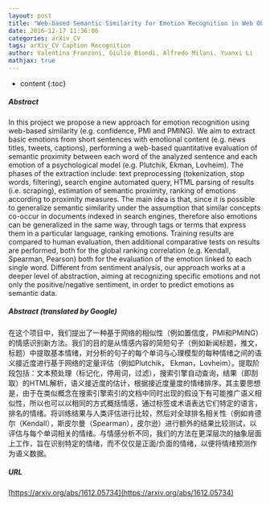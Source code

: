 ```yaml
---
layout: post
title: "Web-based Semantic Similarity for Emotion Recognition in Web Objects"
date: 2016-12-17 11:36:06
categories: arXiv_CV
tags: arXiv_CV Caption Recognition
author: Valentina Franzoni, Giulio Biondi, Alfredo Milani, Yuanxi Li
mathjax: true
---
```


* content
{:toc}

##### Abstract
In this project we propose a new approach for emotion recognition using web-based similarity (e.g. confidence, PMI and PMING). We aim to extract basic emotions from short sentences with emotional content (e.g. news titles, tweets, captions), performing a web-based quantitative evaluation of semantic proximity between each word of the analyzed sentence and each emotion of a psychological model (e.g. Plutchik, Ekman, Lovheim). The phases of the extraction include: text preprocessing (tokenization, stop words, filtering), search engine automated query, HTML parsing of results (i.e. scraping), estimation of semantic proximity, ranking of emotions according to proximity measures. The main idea is that, since it is possible to generalize semantic similarity under the assumption that similar concepts co-occur in documents indexed in search engines, therefore also emotions can be generalized in the same way, through tags or terms that express them in a particular language, ranking emotions. Training results are compared to human evaluation, then additional comparative tests on results are performed, both for the global ranking correlation (e.g. Kendall, Spearman, Pearson) both for the evaluation of the emotion linked to each single word. Different from sentiment analysis, our approach works at a deeper level of abstraction, aiming at recognizing specific emotions and not only the positive/negative sentiment, in order to predict emotions as semantic data.

##### Abstract (translated by Google)
在这个项目中，我们提出了一种基于网络的相似性（例如置信度，PMI和PMING）的情感识别新方法。我们的目的是从情感内容的简短句子（例如新闻标题，推文，标题）中提取基本情绪，对分析的句子的每个单词与心理模型的每种情绪之间的语义接近度进行基于网络的定量评估（例如Plutchik， Ekman，Lovheim）。提取阶段包括：文本预处理（标记化，停用词，过滤），搜索引擎自动查询，结果（即刮取）的HTML解析，语义接近度的估计，根据接近度量度的情绪排序。其主要思想是，由于在类似概念在搜索引擎索引的文档中同时出现的假设下有可能推广语义相似性，所以也可以以相同的方式概括情感，通过标签或术语表达它们特定的语言，排名的情绪。将训练结果与人类评估进行比较，然后对全球排名相关性（例如肯德尔（Kendall），斯皮尔曼（Spearman），皮尔逊）进行额外的结果比较测试，以评估与每个单词相关的情绪。与情感分析不同，我们的方法在更深层次的抽象层面上工作，旨在识别特定的情绪，而不仅仅是正面/负面的情绪，以便将情绪预测作为语义数据。

##### URL
[https://arxiv.org/abs/1612.05734](https://arxiv.org/abs/1612.05734)

